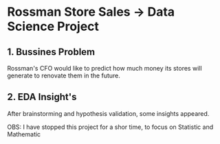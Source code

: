# Rossman Store Sales -> Data Science Project

<h2>1. Bussines Problem</h2>

<p>Rossman's CFO would like to predict how much money its stores will generate to renovate them in the future.</p>

<h2>2. EDA Insight's</h2>

<p>After brainstorming and hypothesis validation, some insights appeared.</p>

<p>OBS: I have stopped this project for a shor  time, to focus on Statistic and Mathematic</p>


